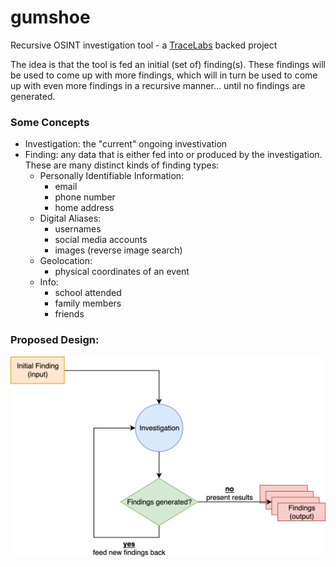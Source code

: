 # gumshoe

Recursive OSINT investigation tool - a [TraceLabs](https://tracelabs.org) backed project

The idea is that the tool is fed an initial (set of) finding(s). These findings will be used to come up with more findings, which will in turn be used to come up with even more findings in a recursive manner... until no findings are generated.

### Some Concepts

- Investigation: the "current" ongoing investivation
- Finding: any data that is either fed into or produced by the investigation. These are many distinct kinds of finding types:
	- Personally Identifiable Information:
		- email
		- phone number
		- home address
	- Digital Aliases:
		- usernames
		- social media accounts
		- images (reverse image search)
	- Geolocation: 
		- physical coordinates of an event
	- Info:
		- school attended
		- family members
		- friends

### Proposed Design:

![](./docs/assets/initial_design.png)
